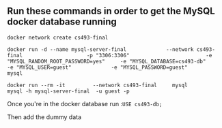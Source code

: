 ## Run these commands in order to get the MySQL docker database running

`docker network create cs493-final`

`docker run -d --name mysql-server-final            
    --network cs493-final                    
    -p "3306:3306"                        
    -e "MYSQL_RANDOM_ROOT_PASSWORD=yes"    
    -e "MYSQL_DATABASE=cs493-db"        
    -e "MYSQL_USER=guest"            
    -e "MYSQL_PASSWORD=guest"             
    mysql`

`docker run --rm -it        
    --network cs493-final    
    mysql            
        mysql -h mysql-server-final  -u guest -p`

Once you're in the docker database run :`USE cs493-db;`

Then add the dummy data
